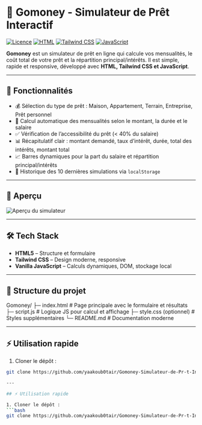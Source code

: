 # 🧮 Gomoney - Simulateur de Prêt Interactif

[![Licence](https://img.shields.io/badge/licence-MIT-green)](LICENSE)
[![HTML](https://img.shields.io/badge/HTML5-E34F26?logo=html5&logoColor=white)](https://developer.mozilla.org/fr/docs/Web/HTML)
[![Tailwind CSS](https://img.shields.io/badge/TailwindCSS-38B2AC?logo=tailwind-css&logoColor=white)](https://tailwindcss.com/)
[![JavaScript](https://img.shields.io/badge/JS-F7DF1E?logo=javascript&logoColor=black)](https://developer.mozilla.org/fr/docs/Web/JavaScript)

**Gomoney** est un simulateur de prêt en ligne qui calcule vos mensualités, le coût total de votre prêt et la répartition principal/intérêts. Il est simple, rapide et responsive, développé avec **HTML, Tailwind CSS et JavaScript**.

---

## 🚀 Fonctionnalités

- 💰 Sélection du type de prêt : Maison, Appartement, Terrain, Entreprise, Prêt personnel  
- 🧮 Calcul automatique des mensualités selon le montant, la durée et le salaire  
- ✅ Vérification de l’accessibilité du prêt (< 40% du salaire)  
- 📊 Récapitulatif clair : montant demandé, taux d’intérêt, durée, total des intérêts, montant total  
- 📈 Barres dynamiques pour la part du salaire et répartition principal/intérêts  
- 💾 Historique des 10 dernières simulations via `localStorage`  

---

## 🎨 Aperçu

![Aperçu du simulateur](https://via.placeholder.com/800x400?text=Gomoney+Simulateur)  


---

## 🛠️ Tech Stack

- **HTML5** – Structure et formulaire  
- **Tailwind CSS** – Design moderne, responsive  
- **Vanilla JavaScript** – Calculs dynamiques, DOM, stockage local  

---

## 📁 Structure du projet
Gomoney/
├─ index.html # Page principale avec le formulaire et résultats
├─ script.js # Logique JS pour calcul et affichage
├─ style.css (optionnel) # Styles supplémentaires
└─ README.md # Documentation moderne

---

## ⚡ Utilisation rapide

1. Cloner le dépôt :  
```bash
git clone https://github.com/yaakoub0tair/Gomoney-Simulateur-de-Pr-t-Interactif.git

---

## ⚡ Utilisation rapide

1. Cloner le dépôt :  
```bash
git clone https://github.com/yaakoub0tair/Gomoney-Simulateur-de-Pr-t-Interactif.git


